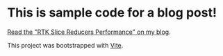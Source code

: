 # This is sample code for a blog post!

[Read the "RTK Slice Reducers Performance" on my blog](https://en.morzel.net/post/rtk-slice-reducers-performance).

This project was bootstrapped with [Vite](https://vitejs.dev/).
